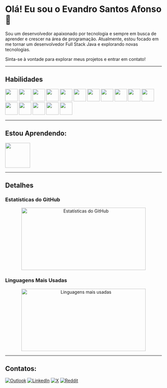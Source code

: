 # Olá! Eu sou o Evandro Santos Afonso 👋

Sou um desenvolvedor apaixonado por tecnologia e sempre em busca de aprender e crescer na área de programação. Atualmente, estou focado em me tornar um desenvolvedor Full Stack Java e explorando novas tecnologias.

Sinta-se à vontade para explorar meus projetos e entrar em contato!

---

## Habilidades
<div>
    <img src="https://cdn.jsdelivr.net/gh/devicons/devicon@latest/icons/html5/html5-original.svg" width="40" height="40"/>
    <img src="https://cdn.jsdelivr.net/gh/devicons/devicon/icons/css3/css3-original.svg" width="40" height="40"/> 
    <img src="https://cdn.jsdelivr.net/gh/devicons/devicon/icons/javascript/javascript-original.svg" width="40" height="40"/> 
    <img src="https://cdn.jsdelivr.net/gh/devicons/devicon/icons/typescript/typescript-original.svg" width="40" height="40"/> 
    <img src="https://cdn.jsdelivr.net/gh/devicons/devicon/icons/php/php-original.svg" width="40" height="40"/> 
    <img src="https://cdn.jsdelivr.net/gh/devicons/devicon/icons/react/react-original.svg" width="40" height="40"/> 
    <img src="https://cdn.jsdelivr.net/gh/devicons/devicon/icons/vuejs/vuejs-original.svg" width="40" height="40"/>
    <img src="https://cdn.jsdelivr.net/gh/devicons/devicon@latest/icons/laravel/laravel-original.svg" width="40" height="40"/>
    <img src="https://cdn.jsdelivr.net/gh/devicons/devicon@latest/icons/livewire/livewire-original-wordmark.svg" width="40" height="40"/>
    <img src="https://cdn.jsdelivr.net/gh/devicons/devicon@latest/icons/tailwindcss/tailwindcss-original.svg" width="40" height="40"/>
    <img src="https://cdn.jsdelivr.net/gh/devicons/devicon/icons/bootstrap/bootstrap-original.svg" width="40" height="40"/> 
    <img src="https://cdn.jsdelivr.net/gh/devicons/devicon/icons/sass/sass-original.svg" width="40" height="40"/> 
    <img src="https://cdn.jsdelivr.net/gh/devicons/devicon/icons/jquery/jquery-original.svg" width="40" height="40"/> 
    <img src="https://cdn.jsdelivr.net/gh/devicons/devicon/icons/gulp/gulp-plain.svg" width="40" height="40"/> 
    <img src="https://cdn.jsdelivr.net/gh/devicons/devicon/icons/grunt/grunt-original.svg" width="40" height="40"/> 
    <img src="https://cdn.jsdelivr.net/gh/devicons/devicon/icons/git/git-original.svg" width="40" height="40"/>  
</div>

---

## Estou Aprendendo:
<div>
  <img src="https://cdn.jsdelivr.net/gh/devicons/devicon@latest/icons/java/java-original.svg" width="80" height="80"/>
</div>

---

## Detalhes

### Estatísticas do GitHub
<p align="center">
  <img src="https://github-readme-stats.vercel.app/api?username=ordnav3&show_icons=true&theme=radical" alt="Estatísticas do GitHub" width="400" height="200"/>
</p>

### Linguagens Mais Usadas
<p align="center">
  <img src="https://github-readme-stats.vercel.app/api/top-langs/?username=ordnav3&theme=radical&layout=donut" alt="Linguagens mais usadas" width="400" height="200"/>
</p>

---

## Contatos:

[![Outlook](https://img.shields.io/badge/Microsoft_Outlook-0078D4?style=for-the-badge&logo=microsoft-outlook&logoColor=white)](mailto:evandrosantosafonso@live.com)  [![LinkedIn](https://img.shields.io/badge/LinkedIn-0077B5?style=for-the-badge&logo=linkedin&logoColor=white)](https://www.linkedin.com/in/evandro-santos-afonso-7ba383104/)  [![X](https://img.shields.io/badge/X-000?style=for-the-badge&logo=x)](https://x.com/Ordnav3)  [![Reddit](https://img.shields.io/badge/Reddit-000?style=for-the-badge&logo=reddit&logoColor=FF4500)](https://www.reddit.com/user/ordnav3/)  


